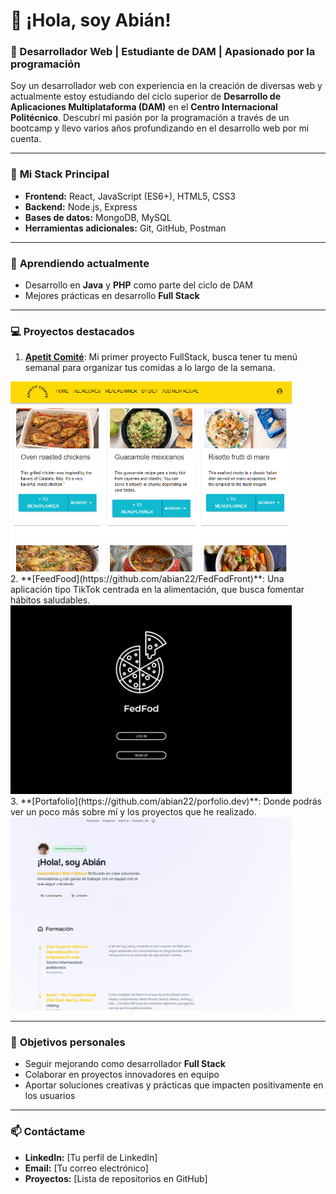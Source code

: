 # 👋 ¡Hola, soy Abián!  

### 🌟 Desarrollador Web | Estudiante de DAM | Apasionado por la programación  

Soy un desarrollador web con experiencia en la creación de diversas web y actualmente estoy estudiando del ciclo superior de **Desarrollo de Aplicaciones Multiplataforma (DAM)** en el **Centro Internacional Politécnico**. Descubrí mi pasión por la programación a través de un bootcamp y llevo varios años profundizando en el desarrollo web por mi cuenta.  

---

### 🚀 **Mi Stack Principal**  
- **Frontend:** React, JavaScript (ES6+), HTML5, CSS3  
- **Backend:** Node.js, Express  
- **Bases de datos:** MongoDB, MySQL  
- **Herramientas adicionales:** Git, GitHub, Postman  

---

### 🌱 **Aprendiendo actualmente**  
- Desarrollo en **Java** y **PHP** como parte del ciclo de DAM  
- Mejores prácticas en desarrollo **Full Stack**  

---

### 💻 **Proyectos destacados**  

1. **[Apetit Comité](https://github.com/abian22/ApetitComite)**: Mi primer proyecto FullStack, busca tener tu menú semanal para organizar tus comidas a lo largo de la semana.
  <img src="https://github.com/abian22/abian22/blob/main/apetit.PNG" width="450" />
<br>
2. **[FeedFood](https://github.com/abian22/FedFodFront)**: Una aplicación tipo TikTok centrada en la alimentación, que busca fomentar hábitos saludables.

   <a href="https://fedfod.netlify.app/">
     <img src="https://github.com/abian22/abian22/blob/main/fedfodfront.PNG" width="450" />
   </a>
<br>
3. **[Portafolio](https://github.com/abian22/porfolio.dev)**: Donde podrás ver un poco más sobre mí y los proyectos que he realizado.
<a href="https://porfolioabian.netlify.app/">
   <img src="https://github.com/abian22/abian22/blob/main/Porfolio.PNG" width="450" />
  </a>
<br>


---

### 🎯 **Objetivos personales**  
- Seguir mejorando como desarrollador **Full Stack**  
- Colaborar en proyectos innovadores en equipo  
- Aportar soluciones creativas y prácticas que impacten positivamente en los usuarios  

---

### 📫 **Contáctame**  
- **LinkedIn:** [Tu perfil de LinkedIn]  
- **Email:** [Tu correo electrónico]  
- **Proyectos:** [Lista de repositorios en GitHub]  
